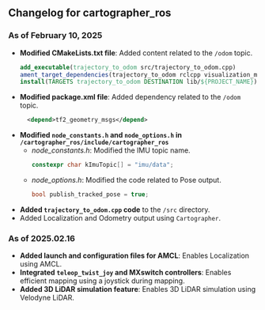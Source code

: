 ## Changelog for cartographer_ros

### As of February 10, 2025
- **Modified CMakeLists.txt file**: Added content related to the `/odom` topic.
  ```cmake
  add_executable(trajectory_to_odom src/trajectory_to_odom.cpp)
  ament_target_dependencies(trajectory_to_odom rclcpp visualization_msgs geometry_msgs std_msgs nav_msgs tf2 tf2_geometry_msgs)  # Ensure nav_msgs is listed
  install(TARGETS trajectory_to_odom DESTINATION lib/${PROJECT_NAME})
  ```
- **Modified package.xml file**: Added dependency related to the `/odom` topic.
  ```xml
    <depend>tf2_geometry_msgs</depend>
  ```
- **Modified `node_constants.h` and `node_options.h` in `/cartographer_ros/include/cartographer_ros`**
  - *node_constants.h*: Modified the IMU topic name.
    ```C++
    constexpr char kImuTopic[] = "imu/data";
    ```
  - *node_options.h*: Modified the code related to Pose output.
    ```C++
    bool publish_tracked_pose = true;
    ```
- **Added `trajectory_to_odom.cpp` code** to the `/src` directory.
- Added Localization and Odometry output using `Cartographer`.

### As of 2025.02.16
- **Added launch and configuration files for AMCL**: Enables Localization using AMCL.
- **Integrated `teleop_twist_joy` and MXswitch controllers**: Enables efficient mapping using a joystick during mapping.
- **Added 3D LiDAR simulation feature**: Enables 3D LiDAR simulation using Velodyne LiDAR.
